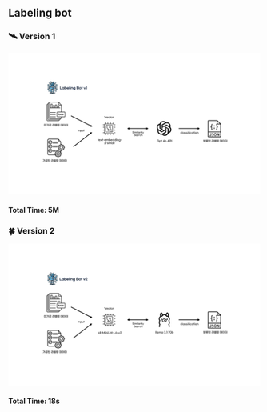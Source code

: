 ## Labeling bot

###  🛰️ Version 1 
![alt text](assets/version1.png)

#### Total Time: 5M

### 🍀 Version 2
![alt text](assets/label.png)

#### Total Time: 18s

